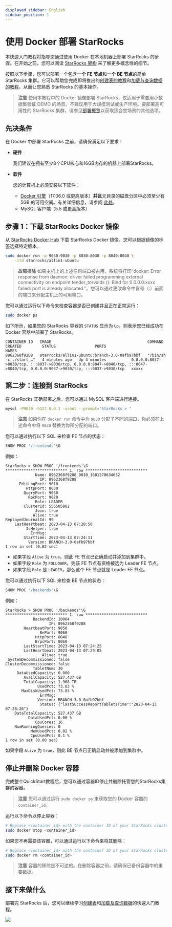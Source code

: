 ```yaml
---
displayed_sidebar: English
sidebar_position: 1
---
```


# 使用 Docker 部署 StarRocks

本快速入门教程将指导您通过使用 Docker 在本地机器上部署 StarRocks 的步骤。在开始之前，您可以阅读 [StarRocks 架构](../introduction/Architecture.md) 来了解更多概念性的细节。

按照以下步骤，您可以部署一个包含**一个 FE 节点**和**一个 BE 节点**的简单 StarRocks 集群。它可以帮助您完成即将推出的[创建表的教程](../quick_start/Create_table.md)和[加载与查询数据的教程](../quick_start/Import_and_query.md)，从而让您熟悉 StarRocks 的基本操作。

> **注意**
> 使用本教程中的 Docker 镜像部署 StarRocks，仅适用于需要用小数据集验证 DEMO 的场景。不建议用于大规模测试或生产环境。要部署高可用性的 StarRocks 集群，请参见[部署概览](../deployment/deployment_overview.md)以获取适合您场景的其他选项。

## 先决条件

在 Docker 中部署 StarRocks 之前，请确保满足以下要求：

- **硬件**

  我们建议在拥有至少8个CPU核心和16GB内存的机器上部署StarRocks。

- **软件**

  您的计算机上必须安装以下软件：

  - [Docker 引擎](https://docs.docker.com/engine/install/)（17.06.0 或更高版本）**并且**元目录的磁盘分区中必须至少有 5GB 的可用空间。有关详细信息，请参阅 [此处](https://github.com/StarRocks/starrocks/issues/35608)。
  - MySQL 客户端（5.5 或更高版本）

## 步骤 1：下载 StarRocks Docker 镜像

从 [StarRocks Docker Hub](https://hub.docker.com/r/starrocks/allin1-ubuntu/tags) 下载 StarRocks Docker 镜像。您可以根据镜像的标签选择特定版本。

```Bash
sudo docker run -p 9030:9030 -p 8030:8030 -p 8040:8040 \
    -itd starrocks/allin1-ubuntu
```

> **故障排除**
> 如果主机上的上述任何端口被占用，系统将打印“docker: Error response from daemon: driver failed programming external connectivity on endpoint tender_torvalds (): Bind for 0.0.0.0:xxxx failed: port is already allocated.”。您可以通过更改命令中冒号（:）前面的端口来分配主机上的可用端口。

您可以通过运行以下命令来检查容器是否已创建并且正在正常运行：

```Bash
sudo docker ps
```

如下所示，如果您的 StarRocks 容器的 `STATUS` 显示为 `Up`，则表示您已经成功在 Docker 容器中部署了 StarRocks。

```Plain
CONTAINER ID   IMAGE                                          COMMAND                  CREATED         STATUS                 PORTS                                                                                                                             NAMES
8962368f9208   starrocks/allin1-ubuntu:branch-3.0-0afb97bbf   "/bin/sh -c ./start_…"   4 minutes ago   Up 4 minutes           0.0.0.0:8037->8030/tcp, :::8037->8030/tcp, 0.0.0.0:8047->8040/tcp, :::8047->8040/tcp, 0.0.0.0:9037->9030/tcp, :::9037->9030/tcp   xxxxx
```

## 第二步：连接到 StarRocks

在 StarRocks 正确部署之后，您可以通过 MySQL 客户端进行连接。

```Bash
mysql -P9030 -h127.0.0.1 -uroot --prompt="StarRocks > "
```

> **注意**
> 如果你在 `docker run` 命令中为 `9030` 分配了不同的端口，你必须在上述命令中将 `9030` 替换为你所分配的端口。

您可以通过执行以下 SQL 来检查 FE 节点的状态：

```SQL
SHOW PROC '/frontends'\G
```

例如：

```Plain
StarRocks > SHOW PROC '/frontends'\G
*************************** 1. row ***************************
             Name: 8962368f9208_9010_1681370634632
               IP: 8962368f9208
      EditLogPort: 9010
         HttpPort: 8030
        QueryPort: 9030
          RpcPort: 9020
             Role: LEADER
        ClusterId: 555505802
             Join: true
            Alive: true
ReplayedJournalId: 99
    LastHeartbeat: 2023-04-13 07:28:50
         IsHelper: true
           ErrMsg: 
        StartTime: 2023-04-13 07:24:11
          Version: BRANCH-3.0-0afb97bbf
1 row in set (0.02 sec)
```

- 如果字段 `Alive` 为 `true`，则此 FE 节点已正确启动并添加到集群中。
- 如果字段 `Role` 为 `FOLLOWER`，则该 FE 节点有资格被选为 Leader FE 节点。
- 如果字段 `Role` 是 `LEADER`，那么这个 FE 节点就是 Leader FE 节点。

您可以通过执行以下 SQL 来检查 BE 节点的状态：

```SQL
SHOW PROC '/backends'\G
```

例如：

```Plain
StarRocks > SHOW PROC '/backends'\G
*************************** 1. row ***************************
            BackendId: 10004
                   IP: 8962368f9208
        HeartbeatPort: 9050
               BePort: 9060
             HttpPort: 8040
             BrpcPort: 8060
        LastStartTime: 2023-04-13 07:24:25
        LastHeartbeat: 2023-04-13 07:29:05
                Alive: true
 SystemDecommissioned: false
ClusterDecommissioned: false
            TabletNum: 30
     DataUsedCapacity: 0.000 
        AvailCapacity: 527.437 GB
        TotalCapacity: 1.968 TB
              UsedPct: 73.83 %
       MaxDiskUsedPct: 73.83 %
               ErrMsg: 
              Version: BRANCH-3.0-0afb97bbf
               Status: {"lastSuccessReportTabletsTime":"2023-04-13 07:28:26"}
    DataTotalCapacity: 527.437 GB
          DataUsedPct: 0.00 %
             CpuCores: 16
    NumRunningQueries: 0
           MemUsedPct: 0.02 %
           CpuUsedPct: 0.1 %
1 row in set (0.00 sec)
```

如果字段 `Alive` 为 `true`，则此 BE 节点已正确启动并被添加到集群中。

## 停止并删除 Docker 容器

完成整个QuickStart教程后，您可以通过容器ID停止并删除托管您的StarRocks集群的容器。

> **注意**
> 您可以通过运行 `sudo docker ps` 来获取您的 Docker 容器的 `container_id`。

运行以下命令以停止容器：

```Bash
# Replace <container_id> with the container ID of your StarRocks cluster.
sudo docker stop <container_id>
```

如果您不再需要该容器，可以通过运行以下命令来将其删除：

```Bash
# Replace <container_id> with the container ID of your StarRocks cluster.
sudo docker rm <container_id>
```

> **注意**
> 容器的移除是不可逆的。在删除容器之前，请确保已备份容器中的重要数据。

## 接下来做什么

部署完 StarRocks 后，您可以继续学习[创建表](../quick_start/Create_table.md)和[加载及查询数据](../quick_start/Import_and_query.md)的快速入门教程。

<img referrerpolicy="no-referrer-when-downgrade" src="https://static.scarf.sh/a.png?x-pxid=f5ae0b2c-3578-4a40-9056-178e9837cfe0" />


